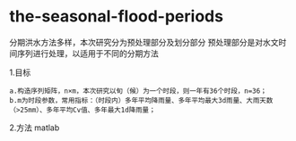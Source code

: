 # the-seasonal-flood-periods
分期洪水方法多样，本次研究分为预处理部分及划分部分
预处理部分是对水文时间序列进行处理，以适用于不同的分期方法

  1.目标
  
    a.构造序列矩阵，n×m，本次研究以旬（候）为一个时段，则一年有36个时段，n=36；
    b.m为时段参数，常用指标：（时段内）多年平均降雨量、多年平均最大3d雨量、大雨天数（>25mm）、多年平均Cv值、多年最大1d降雨量；
    
    
    
  2.方法
    matlab

